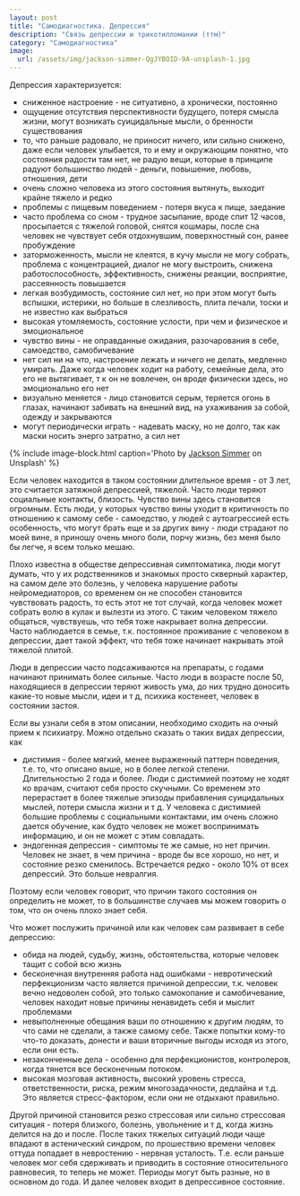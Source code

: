 ```yaml
---
layout: post
title: "Самодиагностика. Депрессия"
description: "Связь депрессии и трихотилломании (ттм)"
category: "Самодиагностика"
image:
  url: /assets/img/jackson-simmer-QgJYBOID-9A-unsplash-1.jpg
---
```

Депрессия характеризуется:
- сниженное настроение - не ситуативно, а хронически, постоянно
- ощущение отсутствия перспективности будущего, потеря смысла жизни, могут возникать суицидальные мысли, о бренности существования
- то, что раньше радовало, не приносит ничего, или сильно снижено, даже если человек улыбается, то и ему 
  и окружающим понятно, что состояния радости там нет, не радую вещи, которые в принципе радуют большинство людей - деньги, 
  повышение, любовь, отношения, дети
- очень сложно человека из этого состояния вытянуть, выходит крайне тяжело и редко
- проблемы с пищевым поведением - потеря вкуса к пище, заедание
- часто проблема со сном - трудное засыпание, вроде спит 12 часов, просыпается с тяжелой головой, 
  снятся кошмары, после сна человек не чувствует себя отдохнувшим, поверхностный сон, ранее пробуждение
- заторможенность, мысли не клеятся, в кучу мысли не могу собрать, проблема с концентрацией, 
  диалог не могу выстроить, снижена работоспособность, эффективность, снижены реакции, восприятие, рассеянность повышается
- легкая возбудимость, состояние сил нет, но при этом могут быть вспышки, истерики, но больше в слезливость, 
  плита печали, тоски и не известно как выбраться
- высокая утомляемость, состояние услости, при чем и физическое и эмоциональное
- чувство вины - не оправданные ожидания, разочарования в себе, самоедство, самобичевание
- нет сил ни на что, настроение лежать и ничего не делать, медленно умирать. 
  Даже когда человек ходит на работу, семейные дела, это его не вытягивает, т к он не вовлечен, 
  он вроде физически здесь, но эмоционально его нет
- визуально меняется - лицо становится серым, теряется огонь в глазах, начинают забивать на внешний вид, 
  на ухаживания за собой, одежду и закрываются
- могут периодически играть - надевать маску, но не долго, так как маски носить энерго затратно, а сил нет

{% include image-block.html
caption='Photo by <a href="https://unsplash.com/@simmerdownjpg" rel="nofollow" >Jackson Simmer</a> on Unsplash'
%}

Если человек находится в таком состоянии длительное время - от 3 лет, это считается затяжной депрессией,
тяжелой. Часто люди теряют социальные контакты, близость. Чувство вины здесь становится огромным. 
Есть люди, у которых чувство вины уходит в критичность по отношению к самому себе - самоедство, 
у людей с аутоагрессией есть особенность, что могут брать еще и за других вину - люди страдают 
по моей вине, я приношу очень много боли, порчу жизнь, без меня было бы легче, я всем только мешаю.

Плохо известна в обществе депрессивная симптоматика, люди могут думать, что у их родственников и знакомых 
просто скверный характер, на самом деле это болезнь, у человека нарушение работы нейромедиаторов,
со временем он не способен становится чувствовать радость, то есть этот не тот случай, 
когда человек может собрать волю в кулак и вылезти из этого. С таким человеком тяжело общаться, чувствуешь, 
что тебя тоже накрывает волна депрессии. Часто наблюдается в семье, т.к. постоянное проживание с человеком в депрессии,
дает такой эффект, что тебя тоже начинает накрывать этой тяжелой плитой.

Люди в депрессии часто подсаживаются на препараты, с годами начинают принимать более сильные. Часто люди в возрасте после 50,
находящиеся в депрессии теряют живость ума, до них трудно доносить какие-то новые мысли,
идеи и т д, психика костенеет, человек в состоянии застоя.

Если вы узнали себя в этом описании, необходимо сходить на очный прием к психиатру. 
Можно отдельно сказать о таких видах депрессии, как
- дистимия - более мягкий, менее выраженный паттерн поведения, 
  т.е. то, что описано выше, но в более легкой степени. Длительностью 2 года и более. 
  Люди с дистимией поэтому не ходят ко врачам, считают себя просто скучными. 
  Со временем это перерастает в более тяжелые эпизоды прибавления суицидальных мыслей,
  потери смысла жизни и т д. У человека с дистимией большие проблемы с социальными контактами, им очень сложно дается обучение,
  как будто человек не может воспринимать информацию, и он не может с этим совладать.
- эндогенная депрессия - симптомы те же самые, но нет причин. Человек не знает, 
  в чем причина - вроде бы все хорошо, но нет, и состояние резко сменилось. 
  Встречается редко - около 10% от всех депрессий. Это больше невралгия.

Поэтому если человек говорит, что причин такого состояния он определить не может, 
то в большинстве случаев мы можем говорить о том, что он очень плохо знает себя.

Что может послужить причиной или как человек сам развивает в себе депрессию:
- обида на людей, судьбу, жизнь, обстоятельства, которые человек тащит с собой всю жизнь
- бесконечная внутренняя работа над ошибками - невротический перфекционизм часто является причиной депрессии, 
  т.к. человек вечно недоволен собой, это только самокопание и самобичевание, 
  человек находит новые причины ненавидеть себя и мыслит проблемами
- невыполненные обещания ваши по отношению к другим людям, то что сами не сделали, а также самому себе. 
  Также попытки кому-то что-то доказать, донести и ваши вторичные выгоды исходя из этого, если они есть.
- незаконченные дела - особенно для перфекционистов, контролеров, когда тянется все бесконечным потоком.
- высокая мозговая активность, высокий уровень стресса, ответственности, риска, 
  режим многозадачности, дедлайна и т.д. Это является стресс-фактором, если они не отдыхают правильно.

Другой причиной становится резко стрессовая или сильно стрессовая ситуация - потеря близкого, 
болезнь, увольнение и т д, когда жизнь делится на до и после. После таких тяжелых ситуаций люди чаще впадают в астенический синдром, 
по прошествию времени человек оттуда попадает в невростению - нервная усталость. 
Т.е. если раньше человек мог себя сдерживать и приводить в состояние относительного равновесия, то теперь не может. 
Периоды могут быть разные, но в основном до года. И далее человек входит в депрессивное состояние.



